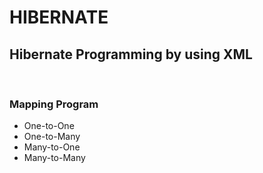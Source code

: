 # HIBERNATE 
<h2>
Hibernate Programming by using XML
</h2><br>
<h3>Mapping Program</h3>
<ul>
  <li>One-to-One</li>
  <li>One-to-Many</li>
  <li>Many-to-One</li>
  <li>Many-to-Many</li>
</ul>
